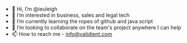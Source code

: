 - 👋 Hi, I’m @ieuleigh
- 👀 I’m interested in business, sales and legal tech
- 🌱 I’m currently learning the ropes of github and java script 
- 💞️ I’m looking to collaborate on the team's project anywhere I can help
- 📫 How to reach me - info@validient.com

<!---
ieuleigh/ieuleigh is a ✨ special ✨ repository because its `README.md` (this file) appears on your GitHub profile.
You can click the Preview link to take a look at your changes.
--->
